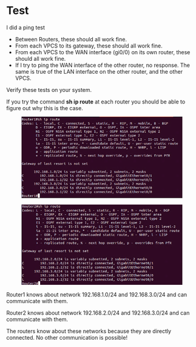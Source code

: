 # Test

I did a ping test

* Between Routers, these should all work fine.
* From each VPCS to its gateway, these should all work fine.
* From each VPCS to the WAN interface (gi0/0) on its own router, these should all work fine.
* If I try to ping the WAN interface of the other router, no response. The same is true of the LAN interface on the other router, and the other VPCS.

Verify these tests on your system.

If you try the command **sh ip route** at each router you should be able to figure out why this is the case.

<figure><img src="../.gitbook/assets/image (6).png" alt=""><figcaption></figcaption></figure>

<figure><img src="../.gitbook/assets/image (7).png" alt=""><figcaption></figcaption></figure>

Router1 knows about network 192.168.1.0/24 and 192.168.3.0/24 and can communicate with them.

Router2 knows about network 192.168.2.0/24 and 192.168.3.0/24 and can communicate with them.

The routers know about these networks because they are directly connected. No other communication is possible!
